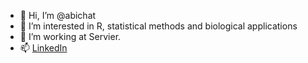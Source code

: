 - 👋 Hi, I’m @abichat
- 👀 I’m interested in R, statistical methods and biological applications
- 💼 I’m working at Servier.
- 📫 [LinkedIn](https://www.linkedin.com/in/antoinebichat/)

<!---
abichat/abichat is a ✨ special ✨ repository because its `README.md` (this file) appears on your GitHub profile.
You can click the Preview link to take a look at your changes.
--->
